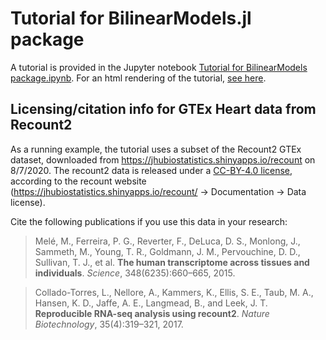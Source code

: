 # Tutorial for BilinearModels.jl package

A tutorial is provided in the Jupyter notebook [Tutorial for BilinearModels package.ipynb](Tutorial%20for%20BilinearModels%20package.ipynb).
For an html rendering of the tutorial, [see here](http://jwmi.github.io/software/BilinearModels-tutorial.html).


## Licensing/citation info for GTEx Heart data from Recount2

As a running example, the tutorial uses a subset of the Recount2 GTEx dataset, downloaded from https://jhubiostatistics.shinyapps.io/recount on 8/7/2020. The recount2 data is released under a [CC-BY-4.0 license](https://creativecommons.org/licenses/by/4.0/deed.ast), according to the recount website (https://jhubiostatistics.shinyapps.io/recount/ -> Documentation -> Data license).

Cite the following publications if you use this data in your research:

> Melé, M., Ferreira, P. G., Reverter, F., DeLuca, D. S., Monlong, J., Sammeth, M., Young, T. R., Goldmann, J. M., Pervouchine, D. D., Sullivan, T. J., et al. **The human transcriptome across tissues and individuals**. *Science*, 348(6235):660–665, 2015.

> Collado-Torres, L., Nellore, A., Kammers, K., Ellis, S. E., Taub, M. A., Hansen, K. D., Jaffe, A. E., Langmead, B., and Leek, J. T. **Reproducible RNA-seq analysis using recount2**. *Nature Biotechnology*, 35(4):319–321, 2017.

